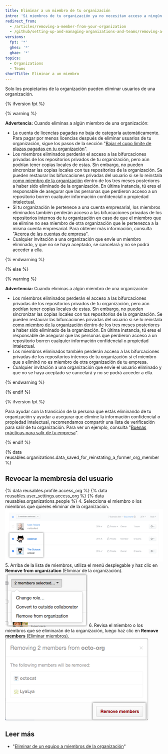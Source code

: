 ```yaml
---
title: Eliminar a un miembro de tu organización
intro: 'Si miembros de tu organización ya no necesitan acceso a ningún repositorio que le pertenece a la organización, puedes eliminarlos de la organización.'
redirect_from:
  - /articles/removing-a-member-from-your-organization
  - /github/setting-up-and-managing-organizations-and-teams/removing-a-member-from-your-organization
versions:
  fpt: '*'
  ghes: '*'
  ghae: '*'
topics:
  - Organizations
  - Teams
shortTitle: Eliminar a un miembro
---
```


Solo los propietarios de la organización pueden eliminar usuarios de una organización.

{% ifversion fpt %}

{% warning %}

**Advertencia:** Cuando eliminas a algún miembro de una organización:
- La cuenta de licencias pagadas no baja de categoría automáticamente. Para pagar por menos licencias después de eliminar usuarios de tu organización, sigue los pasos de la sección "[Bajar el cupo límite de plazas pagadas en tu organización](/articles/downgrading-your-organization-s-paid-seats)".
- Los miembros eliminados perderán el acceso a las bifurcaciones privadas de los repositorios privados de tu organización, pero aún podrían tener copias locales de estas. Sin embargo, no pueden sincronizar las copias locales con tus repositorios de la organización. Se pueden restaurar las bifurcaciones privadas del usuario si se lo reinstala [como miembro de la organización](/articles/reinstating-a-former-member-of-your-organization) dentro de los tres meses posteriores a haber sido eliminado de la organización. En última instancia, tú eres el responsable de asegurar que las personas que perdieron acceso a un repositorio borren cualquier información confidencial o propiedad intelectual.
-  Si tu organización le pertenece a una cuenta empresarial, los miembros eliminados también perderán acceso a las bifurcaciones privadas de los repositorios internos de tu organización en caso de que el miembro que se elimine no sea miembro de otra organización que le pertenezca a la misma cuenta empresarial. Para obtener más información, consulta "[Acerca de las cuentas de empresa](/github/setting-up-and-managing-your-enterprise/managing-your-enterprise-account/about-enterprise-accounts)".
- Cualquier invitación a una organización que envíe un miembro eliminado, y que no se haya aceptado, se cancelará y no se podrá acceder a ella.

{% endwarning %}

{% else %}

{% warning %}

**Advertencia:** Cuando eliminas a algún miembro de una organización:
 - Los miembros eliminados perderán el acceso a las bifurcaciones privadas de los repositorios privados de tu organización, pero aún podrían tener copias locales de estas. Sin embargo, no pueden sincronizar las copias locales con tus repositorios de la organización. Se pueden restaurar las bifurcaciones privadas del usuario si se lo reinstala [como miembro de la organización](/articles/reinstating-a-former-member-of-your-organization) dentro de los tres meses posteriores a haber sido eliminado de la organización. En última instancia, tú eres el responsable de asegurar que las personas que perdieron acceso a un repositorio borren cualquier información confidencial o propiedad intelectual.
- Los miembros eliminados también perderán acceso a las bifurcaciones privadas de los repositorios internos de tu organización si el miembro que s eliminó no es miembro de otra organización de tu empresa.
 - Cualquier invitación a una organización que envíe el usuario eliminado y que no se haya aceptado se cancelará y no se podrá acceder a ella.

{% endwarning %}

{% endif %}

{% ifversion fpt %}

Para ayudar con la transición de la persona que estás eliminando de tu organización y ayudar a asegurar que elimine la información confidencial o propiedad intelectual, recomendamos compartir una lista de verificación para salir de tu organización. Para ver un ejemplo, consulta "[Buenas prácticas para salir de tu empresa](/articles/best-practices-for-leaving-your-company/)".

{% endif %}

{% data reusables.organizations.data_saved_for_reinstating_a_former_org_member %}

## Revocar la membresía del usuario

{% data reusables.profile.access_org %}
{% data reusables.user_settings.access_org %}
{% data reusables.organizations.people %}
4. Selecciona el miembro o los miembros que quieres eliminar de la organización. ![Lista de miembros con dos miembros seleccionados](/assets/images/help/teams/list-of-members-selected-bulk.png)
5. Arriba de la lista de miembros, utiliza el menú desplegable y haz clic en **Remove from organization** (Eliminar de la organización). ![Menú desplegable con la opción para eliminar miembros](/assets/images/help/teams/user-bulk-management-options.png)
6. Revisa el miembro o los miembros que se eliminarán de la organización, luego haz clic en **Remove members** (Eliminar miembros). ![Lista de miembros que se eliminarán y botón Remove members (Eliminar miembros)](/assets/images/help/teams/confirm-remove-members-bulk.png)

## Leer más

- "[Eliminar de un equipo a miembros de la organización](/articles/removing-organization-members-from-a-team)"
